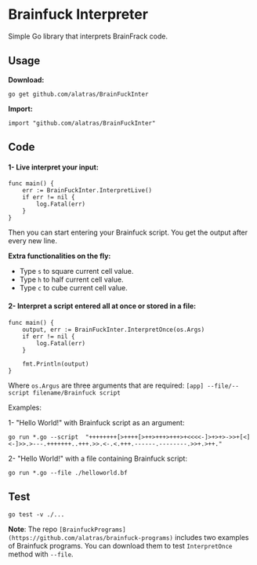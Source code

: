 # Brainfuck Interpreter

Simple Go library that interprets BrainFrack code.

## Usage

**Download:**

```
go get github.com/alatras/BrainFuckInter
```

**Import:**

```
import "github.com/alatras/BrainFuckInter"
```

## Code

#### 1- Live interpret your input:

```
func main() {
	err := BrainFuckInter.InterpretLive()
	if err != nil {
		log.Fatal(err)
	}
}
```

Then you can start entering your Brainfuck script. You get the output after every new line.

**Extra functionalities on the fly:**

- Type `s` to square current cell value.
- Type `h` to half current cell value.
- Type `c` to cube current cell value.

#### 2- Interpret a script entered all at once or stored in a file:

```
func main() {
	output, err := BrainFuckInter.InterpretOnce(os.Args)
	if err != nil {
		log.Fatal(err)
	}

	fmt.Println(output)
}
```

Where `os.Argus` are three arguments that are required: `[app] --file/--script filename/Brainfuck script`

Examples:

1- "Hello World!" with Brainfuck script as an argument:

```
go run *.go --script  "++++++++[>++++[>++>+++>+++>+<<<<-]>+>+>->>+[<]<-]>>.>---.+++++++..+++.>>.<-.<.+++.------.--------.>>+.>++."
```

2- "Hello World!" with a file containing Brainfuck script:

```
go run *.go --file ./helloworld.bf
```

## Test

```
go test -v ./...
```

**Note**: The repo `[BrainfuckPrograms](https://github.com/alatras/brainfuck-programs)` includes two examples of Brainfuck programs. You can download them to test `InterpretOnce` method with `--file`.
